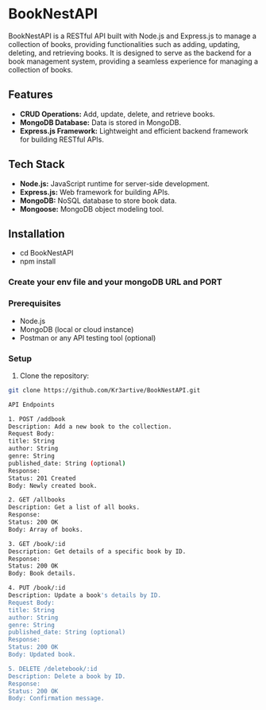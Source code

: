 # BookNestAPI

BookNestAPI is a RESTful API built with Node.js and Express.js to manage a collection of books, providing functionalities such as adding, updating, deleting, and retrieving books. It is designed to serve as the backend for a book management system, providing a seamless experience for managing a collection of books.

## Features

- **CRUD Operations:** Add, update, delete, and retrieve books.
- **MongoDB Database:** Data is stored in MongoDB.
- **Express.js Framework:** Lightweight and efficient backend framework for building RESTful APIs.

## Tech Stack

- **Node.js:** JavaScript runtime for server-side development.
- **Express.js:** Web framework for building APIs.
- **MongoDB:** NoSQL database to store book data.
- **Mongoose:** MongoDB object modeling tool.

## Installation
- cd BookNestAPI
- npm install

### Create your env file and your mongoDB URL and PORT

### Prerequisites

- Node.js
- MongoDB (local or cloud instance)
- Postman or any API testing tool (optional)

### Setup

1. Clone the repository:

```bash
git clone https://github.com/Kr3artive/BookNestAPI.git

API Endpoints

1. POST /addbook
Description: Add a new book to the collection.
Request Body:
title: String
author: String
genre: String
published_date: String (optional)
Response:
Status: 201 Created
Body: Newly created book.

2. GET /allbooks
Description: Get a list of all books.
Response:
Status: 200 OK
Body: Array of books.

3. GET /book/:id
Description: Get details of a specific book by ID.
Response:
Status: 200 OK
Body: Book details.

4. PUT /book/:id
Description: Update a book's details by ID.
Request Body:
title: String
author: String
genre: String
published_date: String (optional)
Response:
Status: 200 OK
Body: Updated book.

5. DELETE /deletebook/:id
Description: Delete a book by ID.
Response:
Status: 200 OK
Body: Confirmation message.

